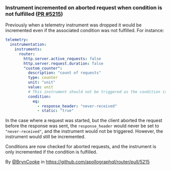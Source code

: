 ### Instrument incremented on aborted request when condition is not fulfilled ([PR #5215](https://github.com/apollographql/router/pull/5215))

Previously when a telemetry instrument was dropped it would be incremented even if the associated condition was not fulfilled. For instance:

```yaml
telemetry:
  instrumentation:
    instruments:
      router:
        http.server.active_requests: false
        http.server.request.duration: false
        "custom_counter":
          description: "count of requests"
          type: counter
          unit: "unit"
          value: unit
          # This instrument should not be triggered as the condition is never true
          condition:
            eq:
              - response_header: "never-received"
              - static: "true"
```

In the case where a request was started, but the client aborted the request before the response was sent, the `response_header` would never be set to `"never-received"`,
and the instrument would not be triggered. However, the instrument would still be incremented.

Conditions are now checked for aborted requests, and the instrument is only incremented if the condition is fulfilled.

By [@BrynCooke](https://github.com/BrynCooke) in https://github.com/apollographql/router/pull/5215
